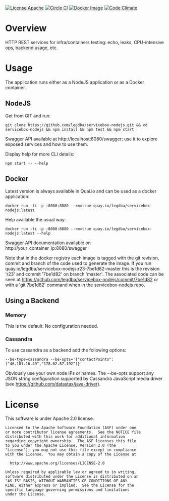 [![License Apache](https://img.shields.io/hexpm/l/plug.svg)](http://www.apache.org/licenses/LICENSE-2.0)
[![Circle CI](https://circleci.com/gh/legdba/servicebox-nodejs.svg?style=shield)](https://circleci.com/gh/legdba/servicebox-nodejs)
[![Docker Image](https://quay.io/repository/legdba/servicebox-nodejs/status "Docker Repository on Quay.io")](https://quay.io/repository/legdba/servicebox-nodejs)
[![Code Climate](https://codeclimate.com/github/legdba/servicebox-nodejs/badges/gpa.svg)](https://codeclimate.com/github/legdba/servicebox-nodejs)
# Overview
HTTP REST services for infra/containers testing: echo, leaks, CPU-intensive ops, backend usage, etc.

# Usage
The application runs either as a NodeJS application or as a Docker container.

## NodeJS
Get from GIT and run:
```
git clone https://github.com/legdba/servicebox-nodejs.git && cd servicebox-nodejs && npm install && npm test && npm start
```
Swagger API available at http://localhost:8080/swagger; use it to explore exposed services and how to use them.

Display help for more CLI details:
```
npm start -- --help
```

## Docker
Latest version is always available in Quai.io and can be used as a docker application:
```
docker run -ti -p :8080:8080 --rm=true quay.io/legdba/servicebox-nodejs:latest
```
Help available the usual way:
```
docker run -ti -p :8080:8080 --rm=true quay.io/legdba/servicebox-nodejs:latest --help
```
Swagger API documentation available on http://your_container_ip:8080/swagger

Note that in the docker registry each image is tagged with the git revision, commit and branch of the code
used to generate the image. If you run quay.io/legdba/servicebox-nodejs:r23-7be1d82-master this is the revision 'r23'
and commit '7be1d82' on branch 'master'. The associated code can be seen at https://github.com/legdba/servicebox-nodejs/commit/7be1d82
or with a 'git 7be1d82' command when in the servicebox-nodejs repo.

## Using a Backend

### Memory
This is the default. No configuration needed.

### Cassandra
To use cassandra as a backend add the following options:
```
--be-type=cassandra --be-opts='{"contactPoints":["46.101.16.49","178.62.87.192"]}'
```
Obviously use your own node IPs or names.
The --be-opts support any JSON string configuration supported by Cassandra JavaScript media driver (see https://github.com/datastax/java-driver).

# License
This software is under Apache 2.0 license.
```
Licensed to the Apache Software Foundation (ASF) under one
or more contributor license agreements.  See the NOTICE file
distributed with this work for additional information
regarding copyright ownership.  The ASF licenses this file
to you under the Apache License, Version 2.0 (the
"License"); you may not use this file except in compliance
with the License.  You may obtain a copy of the License at

  http://www.apache.org/licenses/LICENSE-2.0

Unless required by applicable law or agreed to in writing,
software distributed under the License is distributed on an
"AS IS" BASIS, WITHOUT WARRANTIES OR CONDITIONS OF ANY
KIND, either express or implied.  See the License for the
specific language governing permissions and limitations
under the License.
```
